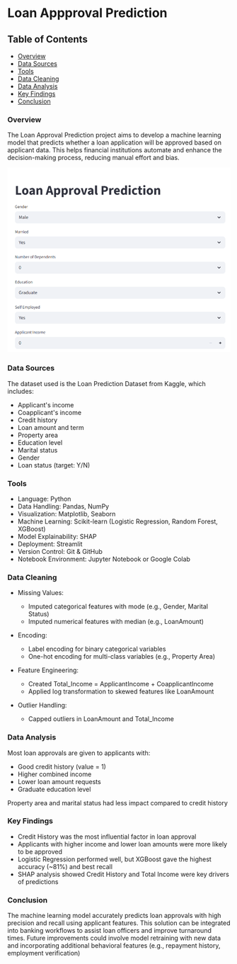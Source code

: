 # Loan Appproval Prediction

## Table of Contents

- [Overview](#overview)
- [Data Sources](#data-sources)
- [Tools](#tools)
- [Data Cleaning](#data-cleaning)
- [Data Analysis](#data-analysis)
- [Key Findings](#key-findings)
- [Conclusion](#conclusion)

### Overview

The Loan Approval Prediction project aims to develop a machine learning model that predicts whether a loan application will be approved based on applicant data. This helps financial institutions automate and enhance the decision-making process, reducing manual effort and bias.

![Loan Application App](https://github.com/Sicelov/loan-prediction/blob/main/Main_Loan.png)

### Data Sources

The dataset used is the Loan Prediction Dataset from Kaggle, which includes:

- Applicant's income
- Coapplicant's income
- Credit history
- Loan amount and term
- Property area
- Education level
- Marital status
- Gender
- Loan status (target: Y/N)

### Tools

- Language: Python
- Data Handling: Pandas, NumPy
- Visualization: Matplotlib, Seaborn
- Machine Learning: Scikit-learn (Logistic Regression, Random Forest, XGBoost)
- Model Explainability: SHAP
- Deployment: Streamlit
- Version Control: Git & GitHub
- Notebook Environment: Jupyter Notebook or Google Colab

### Data Cleaning

- Missing Values:
  - Imputed categorical features with mode (e.g., Gender, Marital Status)
  - Imputed numerical features with median (e.g., LoanAmount)

- Encoding:
  - Label encoding for binary categorical variables
  - One-hot encoding for multi-class variables (e.g., Property Area)

- Feature Engineering:
  - Created Total_Income = ApplicantIncome + CoapplicantIncome
  - Applied log transformation to skewed features like LoanAmount

- Outlier Handling:
  - Capped outliers in LoanAmount and Total_Income

### Data Analysis

Most loan approvals are given to applicants with:

  - Good credit history (value = 1)
  - Higher combined income
  - Lower loan amount requests
  - Graduate education level

Property area and marital status had less impact compared to credit history

### Key Findings

- Credit History was the most influential factor in loan approval
- Applicants with higher income and lower loan amounts were more likely to be approved
- Logistic Regression performed well, but XGBoost gave the highest accuracy (~81%) and best recall
- SHAP analysis showed Credit History and Total Income were key drivers of predictions



### Conclusion

The machine learning model accurately predicts loan approvals with high precision and recall using applicant features. This solution can be integrated into banking workflows to assist loan officers and improve turnaround times. Future improvements could involve model retraining with new data and incorporating additional behavioral features (e.g., repayment history, employment verification)


